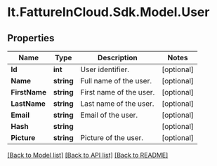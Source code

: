 # It.FattureInCloud.Sdk.Model.User

## Properties

Name | Type | Description | Notes
------------ | ------------- | ------------- | -------------
**Id** | **int** | User identifier. | [optional] 
**Name** | **string** | Full name of the user. | [optional] 
**FirstName** | **string** | First name of the user. | [optional] 
**LastName** | **string** | Last name of the user. | [optional] 
**Email** | **string** | Email of the user. | [optional] 
**Hash** | **string** |  | [optional] 
**Picture** | **string** | Picture of the user. | [optional] 

[[Back to Model list]](../README.md#documentation-for-models) [[Back to API list]](../README.md#documentation-for-api-endpoints) [[Back to README]](../README.md)

